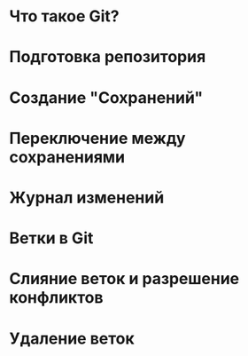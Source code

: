 # Что такое Git?

# Подготовка репозитория

# Создание "Сохранений"

# Переключение между сохранениями

# Журнал изменений

# Ветки в Git

# Слияние веток и разрешение конфликтов

# Удаление веток
